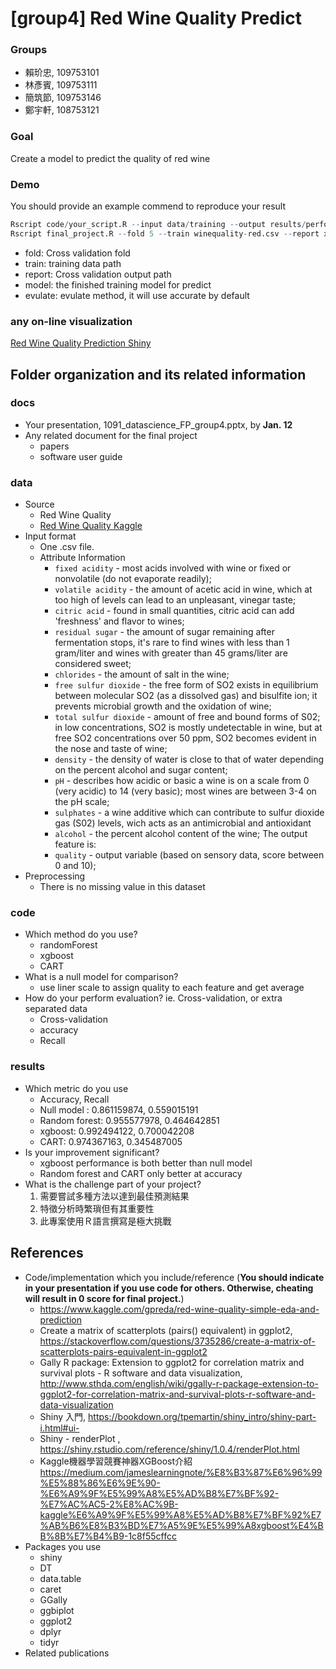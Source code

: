 # [group4] Red Wine Quality Predict

### Groups
* 賴玠忠, 109753101
* 林彥賓, 109753111
* 簡筑節, 109753146
* 鄭宇軒, 108753121

### Goal
Create a model to predict the quality of red wine

### Demo 
You should provide an example commend to reproduce your result
```R
Rscript code/your_script.R --input data/training --output results/performance.tsv
Rscript final_project.R --fold 5 --train winequality-red.csv --report xgboost_performance_recall.csv --model xgboost.rds --evulate recall
```
* fold: Cross validation fold
* train: training data path
* report: Cross validation output path
* model: the finished training model for predict
* evulate: evulate method, it will use accurate by default

### any on-line visualization

[Red Wine Quality Prediction Shiny](https://tk211020.shinyapps.io/RedWineQualityPrediction/)


## Folder organization and its related information

### docs
* Your presentation, 1091_datascience_FP_group4.pptx, by **Jan. 12**
* Any related document for the final project
  * papers
  * software user guide

### data

* Source
  * Red Wine Quality
  * [Red Wine Quality Kaggle](https://www.kaggle.com/uciml/red-wine-quality-cortez-et-al-2009)
* Input format
  * One .csv file.
  * Attribute Information
    * `fixed acidity` - most acids involved with wine or fixed or nonvolatile (do not evaporate readily);
    * `volatile acidity` - the amount of acetic acid in wine, which at too high of levels can lead to an unpleasant, vinegar taste;  
    * `citric acid` - found in small quantities, citric acid can add 'freshness' and flavor to wines;  
    * `residual sugar` - the amount of sugar remaining after fermentation stops, it's rare to find wines with less than 1 gram/liter and wines with greater than 45 grams/liter are considered sweet;  
    * `chlorides` - the amount of salt in the wine;  
    * `free sulfur dioxide` - the free form of SO2 exists in equilibrium between molecular SO2 (as a dissolved gas) and bisulfite ion; it prevents microbial growth and the oxidation of wine;  
    * `total sulfur dioxide` - amount of free and bound forms of S02; in low concentrations, SO2 is mostly undetectable in wine, but at free SO2 concentrations over 50 ppm, SO2 becomes evident in the nose and taste of wine;  
    * `density` - the density of water is close to that of water depending on the percent alcohol and sugar content;  
    * `pH` - describes how acidic or basic a wine is on a scale from 0 (very acidic) to 14 (very basic); most wines are between 3-4 on the pH scale;  
    * `sulphates` - a wine additive which can contribute to sulfur dioxide gas (S02) levels, wich acts as an antimicrobial and antioxidant
    * `alcohol` - the percent alcohol content of the wine;
    The output feature is:  
    * `quality` - output variable (based on sensory data, score between 0 and 10);
* Preprocessing
  * There is no missing value in this dataset

### code

* Which method do you use?
  * randomForest
  * xgboost
  * CART
* What is a null model for comparison?
  * use liner scale to assign quality to each feature and get average
* How do your perform evaluation? ie. Cross-validation, or extra separated data
  * Cross-validation
  * accuracy
  * Recall

### results

* Which metric do you use 
  * Accuracy, Recall
  * Null model : 0.861159874, 0.559015191
  * Random forest: 0.955577978, 0.464642851
  * xgboost: 0.992494122, 0.700042208
  * CART: 0.974367163, 0.345487005
* Is your improvement significant?
  * xgboost performance is both better than null model
  * Random forest and CART only better at accuracy
* What is the challenge part of your project?
  1. 需要嘗試多種方法以達到最佳預測結果
  2. 特徵分析時繁瑣但有其重要性
  3. 此專案使用Ｒ語言撰寫是極大挑戰

## References
* Code/implementation which you include/reference (__You should indicate in your presentation if you use code for others. Otherwise, cheating will result in 0 score for final project.__)
  * https://www.kaggle.com/gpreda/red-wine-quality-simple-eda-and-prediction
  * Create a matrix of scatterplots (pairs() equivalent) in ggplot2, https://stackoverflow.com/questions/3735286/create-a-matrix-of-scatterplots-pairs-equivalent-in-ggplot2
  * Gally R package: Extension to ggplot2 for correlation matrix and survival plots - R software and data visualization, http://www.sthda.com/english/wiki/ggally-r-package-extension-to-ggplot2-for-correlation-matrix-and-survival-plots-r-software-and-data-visualization
  * Shiny 入門, https://bookdown.org/tpemartin/shiny_intro/shiny-part-i.html#ui-
  * Shiny - renderPlot , https://shiny.rstudio.com/reference/shiny/1.0.4/renderPlot.html
  * Kaggle機器學習競賽神器XGBoost介紹 https://medium.com/jameslearningnote/%E8%B3%87%E6%96%99%E5%88%86%E6%9E%90-%E6%A9%9F%E5%99%A8%E5%AD%B8%E7%BF%92-%E7%AC%AC5-2%E8%AC%9B-kaggle%E6%A9%9F%E5%99%A8%E5%AD%B8%E7%BF%92%E7%AB%B6%E8%B3%BD%E7%A5%9E%E5%99%A8xgboost%E4%BB%8B%E7%B4%B9-1c8f55cffcc
* Packages you use
  * shiny
  * DT
  * data.table
  * caret
  * GGally
  * ggbiplot
  * ggplot2
  * dplyr
  * tidyr
* Related publications


